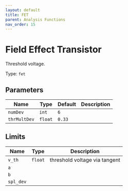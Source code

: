 ```yaml
---
layout: default
title: FET
parent: Analysis Functions
nav_order: 15
---
```


# Field Effect Transistor

Threshold voltage.

Type: `fet`

## Parameters

| Name | Type | Default | Description |
|------|------|---------|-------------|
|`numDev`| `int` | `6` |  |
|`thrMultDev`| `float` | `0.33` |  |

## Limits

| Name | Type | Description |
|------|------|-------------|
|`v_th` | `float` | threshold voltage via tangent |
|`a` | | |
|`b` | | |
|`spl_dev` | | |
